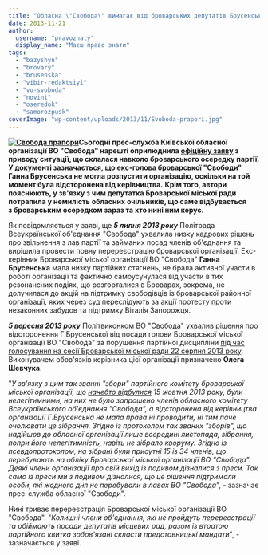 ```yaml
---
title: "Обласна \"Свобода\" вимагає від броварських депутатів Брусенської та Базишина скласти мандати"
date: 2013-11-21
author: 
  username: "pravoznaty"
  display_name: "Маєш право знати"
tags: 
  - "bazyshyn"
  - "brovary"
  - "brusenska"
  - "vibir-redaktsiyi"
  - "vo-svoboda"
  - "novini"
  - "oseredok"
  - "samorozpusk"
coverImage: "wp-content/uploads/2013/11/Svoboda-prapori.jpg"
---
```


**[![Свобода прапори](https://mpz.brovary.org/wp-content/uploads/2013/11/Svoboda-prapori.jpg)](https://mpz.brovary.org/wp-content/uploads/2013/11/Svoboda-prapori.jpg)Сьогодні прес-служба Київської обласної організації ВО "Свобода" нарешті оприлюднила [офіційну заяву](http://www.kyiv.svoboda.org.ua/diyalnist/novyny/044429/) з приводу ситуації, що склалася навколо броварського осередку партії. У документі зазначається, що екс-голова броварської "Свободи" Ганна Брусенська не могла розпустити організацію, оскільки на той момент була відсторонена від керівництва.** **Крім того, автори пояснюють, у зв'язку з чим депутатка Броварської міської ради потрапила у немилість обласних очільників, що саме відбувається з броварським осередком зараз та хто нині ним керує.**

Як повідомляється у заяві, ще _**5 липня 2013 року**_ Політрада Всеукраїнської об'єднання "Свобода" ухвалила низку кадрових рішень про звільнення з лав партії та займаних посад членів об'єднання та вирішила провести повну перереєстрацію броварської організації. Екс-керівник Броварської міської організації ВО "Свобода" **Ганна Брусенська** мала низку партійних стягнень, не брала активної участи в роботі організації та фактично самоусунулася від участи в тих резонансних подіях, що розгорталися в Броварах, зокрема, не долучилася до акцій на підтримку свободівців із броварської районної організації, яких через суд переслідують за акції протесту проти незаконних забудов та підтримку Віталія Запорожця.

_**5 вересня 2013 року**_ Політвиконком ВО "Свобода" ухвалив рішення про відсторонення Г.Брусенської від посади голови Броварської міської організації ВО "Свобода" за порушення партійної дисципліни [під час голосування на сесії Броварської міської ради 22 серпня 2013 року](https://mpz.brovary.org/kamo-gryadesh-miska-svoboda-spetsrozsliduvannya-intsidentu-22-serpnya/). Виконувачем обов'язків керівника цієї організації призначено **Олега Шевчука**.

"_У зв'язку з цим так званні "збори" партійного комітету броварської міської організації, що [начебто відбулися](https://mpz.brovary.org/miskiy-oseredok-vo-svoboda-u-brovarah-samorozpustivsya-u-partiyi-tse-niyak-ne-komentuyut/) 15 жовтня 2013 року, були нелегітимними, на них не було запрошено членів обласного комітету Всеукраїнського об'єднання "Свобода", а відсторонена від керівництва організації Г.Брусенська не мала права ні проводити, ні тим паче очолювати це зібрання. Згідно із протоколом так званих "зборів", що надійшов до обласної організації лише всередині листопада, зібрання, попри його нелегітимність, навіть не зібрало кворуму. Згідно із псевдопротоколом, на зібрані були присутні 15 із 34 членів, що перебувають на обліку Броварської міської організації ВО "Свобода". Деякі члени організації про свій вихід із подивом дізналися з преси. Так само із преси ми з подивом дізналися, що це рішення підтримали особи, які жодного дня не перебували в лавах ВО "Свобода_", - зазначає прес-служба обласної "Свободи".

Нині триває перереєстрація Броварської міської організації ВО "Свобода". "_Колишні члени об'єднання, які не пройдуть перереєстрації та обіймають посади депутатів місцевих рад, разом із втратою партійного квитка зобов'язані скласти представницькі мандати_", - зазначається у заяві.
